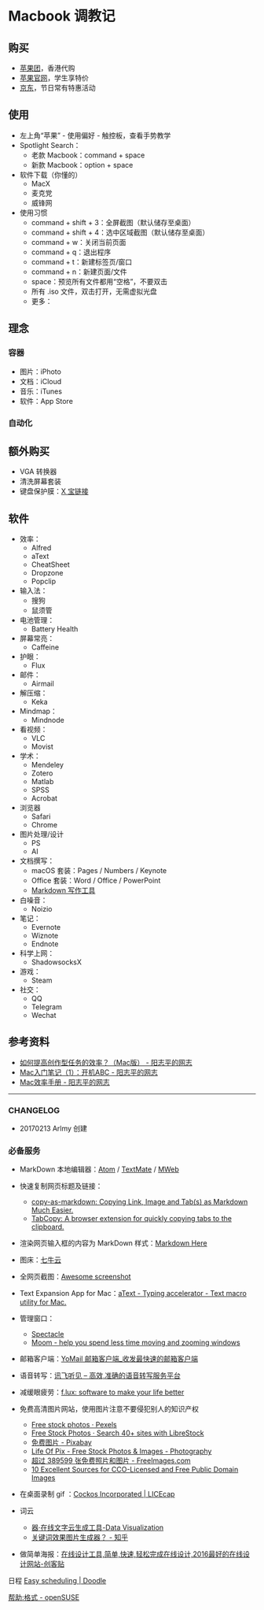 # Macbook 调教记

## 购买

- [苹果团](http://appletuan.com/)，香港代购
- [苹果官网](http://www.apple.com/cn/)，学生享特价
- [京东](https://list.jd.com/list.html?cat=670,671,672&ev=exbrand_14026)，节日常有特惠活动

## 使用

- 左上角“苹果” - 使用偏好 - 触控板，查看手势教学
- Spotlight Search：
  - 老款 Macbook：command + space
  - 新款 Macbook：option  + space
- 软件下载（你懂的）
  - MacX
  - 麦克党
  - 威锋网
- 使用习惯
  - command + shift + 3：全屏截图（默认储存至桌面）
  - command + shift + 4：选中区域截图（默认储存至桌面）
  - command + w：关闭当前页面
  - command + q：退出程序
  - command + t：新建标签页/窗口
  - command + n：新建页面/文件
  - space：预览所有文件都用“空格”，不要双击
  - 所有 .iso 文件，双击打开，无需虚拟光盘
  - 更多：

## 理念

### 容器

- 图片：iPhoto
- 文档：iCloud
- 音乐：iTunes
- 软件：App Store

### 自动化

## 额外购买

- VGA 转换器
- 清洗屏幕套装
- 键盘保护膜：[X 宝链接](https://detail.tmall.com/item.htm?id=10284321068)

## 软件

- 效率：
  - Alfred
  - aText
  - CheatSheet
  - Dropzone
  - Popclip
- 输入法：
  - 搜狗
  - 鼠须管
- 电池管理：
  - Battery Health
- 屏幕常亮：
  - Caffeine
- 护眼：
  - Flux
- 邮件：
  - Airmail
- 解压缩：
  - Keka
- Mindmap：
  - Mindnode
- 看视频：
  - VLC
  - Movist
- 学术：
  - Mendeley
  - Zotero
  - Matlab
  - SPSS
  - Acrobat
- 浏览器
  - Safari
  - Chrome
- 图片处理/设计
  - PS
  - AI
- 文档撰写：
  - macOS 套装：Pages / Numbers / Keynote
  - Office 套装：Word / Office / PowerPoint
  - [Markdown 写作工具](https://github.com/YUE-Inc/Training/tree/master/How2UseMarkdown#写作工具)
- 白噪音：
  - Noizio
- 笔记：
  - Evernote
  - Wiznote
  - Endnote
- 科学上网：
  - ShadowsocksX
- 游戏：
  - Steam
- 社交：
  - QQ
  - Telegram
  - Wechat

## 参考资料

- [如何提高创作型任务的效率？（Mac版） - 阳志平的网志](http://www.yangzhiping.com/psy/mac.html)
- [Mac入门笔记（1）：开机ABC - 阳志平的网志](http://www.yangzhiping.com/tech/mac1.html)
- [Mac效率手册 - 阳志平的网志](http://www.yangzhiping.com/tech/mac.html)

---

### CHANGELOG

- 20170213 Arlmy 创建

### 必备服务

- MarkDown 本地编辑器：[Atom](https://atom.io/) / [TextMate](http://macromates.com/) / [MWeb](http://zh.mweb.im/)
- 快速复制网页标题及链接：
	- [copy-as-markdown: Copying Link, Image and Tab(s) as Markdown Much Easier.](https://github.com/chitsaou/copy-as-markdown)
	- [TabCopy: A browser extension for quickly copying tabs to the clipboard.](https://github.com/hansifer/TabCopy)
- 渲染网页输入框的内容为 MarkDown 样式：[Markdown Here](http://markdown-here.com/)
- 图床：[七牛云](https://www.qiniu.com/)
- 全网页截图：[Awesome screenshot](https://www.awesomescreenshot.com/)
- Text Expansion App for Mac：[aText - Typing accelerator - Text macro utility for Mac.](https://www.trankynam.com/atext/)
- 管理窗口：
  - [Spectacle](https://www.spectacleapp.com/)
  - [Moom - help you spend less time moving and zooming windows](https://manytricks.com/moom/)
- 邮箱客户端：[YoMail 邮箱客户端_收发最快速的邮箱客户端](http://www.yomail.com/)
- 语音转写：[讯飞听见 – 高效,准确的语音转写服务平台](http://www.iflyrec.com/)
- 减缓眼疲劳：[f.lux: software to make your life better](https://justgetflux.com/)
- 免费高清图片网站，使用图片注意不要侵犯别人的知识产权
  - [Free stock photos · Pexels](https://www.pexels.com/)
  - [Free Stock Photos · Search 40+ sites with LibreStock](http://librestock.com/)
  - [免费图片 - Pixabay](https://pixabay.com/)
  - [Life Of Pix - Free Stock Photos & Images - Photography](http://www.lifeofpix.com/)
  - [超过 389599 张免费照片和图片 - FreeImages.com](http://cn.freeimages.com/)
  - [10 Excellent Sources for CCO-Licensed and Free Public Domain Images](https://itxdesign.com/10-excellent-sources-for-cco-licensed-and-free-public-domain-images/)
- 在桌面录制 gif ：[Cockos Incorporated | LICEcap](http://www.cockos.com/licecap/)

- 词云
  - [器·在线文字云生成工具-Data Visualization](http://datavisual.lofter.com/post/40cf3a_2b31e94)
  - [关键词效果图片生成器？ - 知乎](https://www.zhihu.com/question/21128950)
- 做简单海报：[在线设计工具,简单,快速,轻松完成在线设计,2016最好的在线设计网站-创客贴](https://www.chuangkit.com/dc.html)

日程
[Easy scheduling | Doodle](http://doodle.com/)

[帮助:格式 - openSUSE](https://zh.opensuse.org/index.php?title=Help:%E6%A0%BC%E5%BC%8F)
